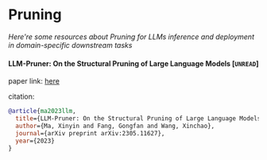 # Pruning
*Here're some resources about Pruning for LLMs inference and deployment in domain-specific downstream tasks*


#### LLM-Pruner: On the Structural Pruning of Large Language Models [`UNREAD`]

paper link: [here](https://arxiv.org/pdf/2305.11627)

citation: 
```bibtex
@article{ma2023llm,
  title={LLM-Pruner: On the Structural Pruning of Large Language Models},
  author={Ma, Xinyin and Fang, Gongfan and Wang, Xinchao},
  journal={arXiv preprint arXiv:2305.11627},
  year={2023}
}
```
    